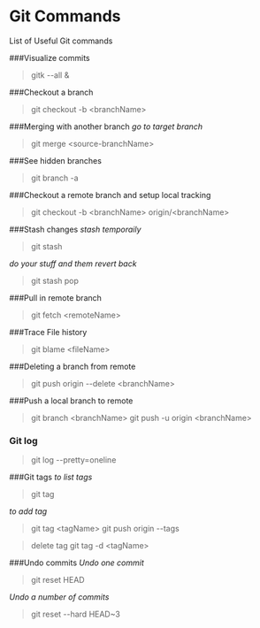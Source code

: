 Git Commands
===========

List of Useful Git commands

###Visualize commits
> gitk --all &

###Checkout a branch
> git checkout -b &lt;branchName&gt;

###Merging with another branch
*go to target branch*
> git merge &lt;source-branchName&gt;

###See hidden branches
> git branch -a

###Checkout a remote branch and setup local tracking
> git checkout -b &lt;branchName&gt; origin/&lt;branchName&gt;

###Stash changes
*stash temporaily*
> git stash

*do your stuff and them revert back*
> git stash pop

###Pull in remote branch
> git fetch &lt;remoteName&gt;

###Trace File history
> git blame &lt;fileName&gt;

###Deleting a branch from remote
> git push origin --delete &lt;branchName&gt;

###Push a local branch to remote
> git branch &lt;branchName&gt;
> git push -u origin &lt;branchName&gt;

### Git log
> git log --pretty=oneline

###Git tags
*to list tags*
> git tag

*to add tag*
> git tag &lt;tagName&gt;
> git push origin --tags

> delete tag
> git tag -d &lt;tagName&gt;

###Undo commits
*Undo one commit*
> git reset HEAD

*Undo a number of commits*
> git reset --hard HEAD~3

